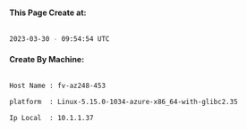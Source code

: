 
   
#### This Page Create at:

```bash

2023-03-30 - 09:54:54 UTC

```

#### Create By Machine:

```bash

Host Name : fv-az248-453

platform  : Linux-5.15.0-1034-azure-x86_64-with-glibc2.35

Ip Local  : 10.1.1.37

```

